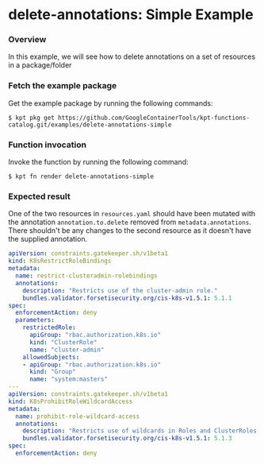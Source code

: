 # delete-annotations: Simple Example

### Overview

In this example, we will see how to delete annotations on a set of resources in a package/folder

### Fetch the example package

Get the example package by running the following commands:

```shell
$ kpt pkg get https://github.com/GoogleContainerTools/kpt-functions-catalog.git/examples/delete-annotations-simple
```

### Function invocation

Invoke the function by running the following command:

```shell
$ kpt fn render delete-annotations-simple
```

### Expected result

One of the two resources in `resources.yaml` should have been mutated with the annotation `annotation.to.delete` removed from `metadata.annotations`. There shouldn't be any changes to the second resource as it doesn't have the supplied annotation.

```yaml
apiVersion: constraints.gatekeeper.sh/v1beta1
kind: K8sRestrictRoleBindings
metadata:
  name: restrict-clusteradmin-rolebindings
  annotations:
    description: "Restricts use of the cluster-admin role."
    bundles.validator.forsetisecurity.org/cis-k8s-v1.5.1: 5.1.1
spec:
  enforcementAction: deny
  parameters:
    restrictedRole:
      apiGroup: "rbac.authorization.k8s.io"
      kind: "ClusterRole"
      name: "cluster-admin"
    allowedSubjects:
    - apiGroup: "rbac.authorization.k8s.io"
      kind: "Group"
      name: "system:masters"
---
apiVersion: constraints.gatekeeper.sh/v1beta1
kind: K8sProhibitRoleWildcardAccess
metadata:
  name: prohibit-role-wildcard-access
  annotations:
    description: "Restricts use of wildcards in Roles and ClusterRoles."
    bundles.validator.forsetisecurity.org/cis-k8s-v1.5.1: 5.1.3
spec:
  enforcementAction: deny

```
